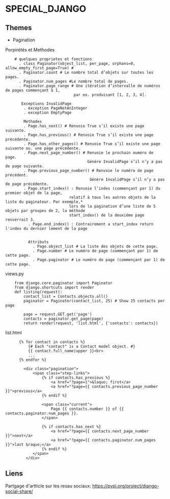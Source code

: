 # SPECIAL_DJANGO

## Themes
- Pagination

Porpirétés et Methodes

        # quelques proprietes et fonctions
          . class Paginator(object_list, per_page, orphans=0, allow_empty_first_page=True) # 
          . Paginator.count # Le nombre total d’objets sur toutes les pages.
          . Paginator.num_pages #Le nombre total de pages.
          . Paginator.page_range # Une itération d’intervalle de numéros de pages commençant à 1, 
                                  par ex. produisant [1, 2, 3, 4].
       
           Exceptions InvalidPage  
            . exception PageNotAnInteger
            . exception EmptyPage
            
            Methodes
            . Page.has_next() # Renvoie True s’il existe une page suivante.
            . Page.has_previous() # Renvoie True s’il existe une page précédente.
            . Page.has_other_pages() # Renvoie True s’il existe une page suivante ou. une page précédente.
            . Page.next_page_number() # Renvoie le prochain numéro de page. 
                                        Génère InvalidPage s’il n’y a pas de page suivante.
            . Page.previous_page_number() # Renvoie le numéro de page précédent. 
                                         Génère InvalidPage s’il n’y a pas de page précédente.
            . Page.start_index() : Renvoie l’index (commençant par 1) du premier objet de la page, 
                                relatif à tous les autres objets de la liste du paginateur. Par exemple,*
                                lors de la pagination d’une liste de 5 objets par groupes de 2, la méthode 
                                start_index() de la deuxième page renverrait 3.
              . Page.end_index() : Contrairement a start_index return l'index du dernier lement de la page
              
              
              Attributs
                . Page.object_list # La liste des objets de cette page.
                . Page.number # Le numéro de page (commençant par 1) de cette page.
                . Page.paginator # Le numéro de page (commençant par 1) de cette page.

 views.py
 
        from django.core.paginator import Paginator
        from django.shortcuts import render
        def listing(request):
            contact_list = Contacts.objects.all()
            paginator = Paginator(contact_list, 25) # Show 25 contacts per page

            page = request.GET.get('page')
            contacts = paginator.get_page(page)
            return render(request, 'list.html', {'contacts': contacts})
           
           
  list.html
  
          {% for contact in contacts %}
              {# Each "contact" is a Contact model object. #}
              {{ contact.full_name|upper }}<br>
              ...
          {% endfor %}

            <div class="pagination">
                <span class="step-links">
                    {% if contacts.has_previous %}
                        <a href="?page=1">&laquo; first</a>
                        <a href="?page={{ contacts.previous_page_number }}">previous</a>
                    {% endif %}

                    <span class="current">
                        Page {{ contacts.number }} of {{ contacts.paginator.num_pages }}.
                    </span>

                    {% if contacts.has_next %}
                        <a href="?page={{ contacts.next_page_number }}">next</a>
                        <a href="?page={{ contacts.paginator.num_pages }}">last &raquo;</a>
                    {% endif %}
                </span>
             </div>
             
          
## Liens
Partgage d'artticle sur les resau sociaux: https://pypi.org/project/django-social-share/
